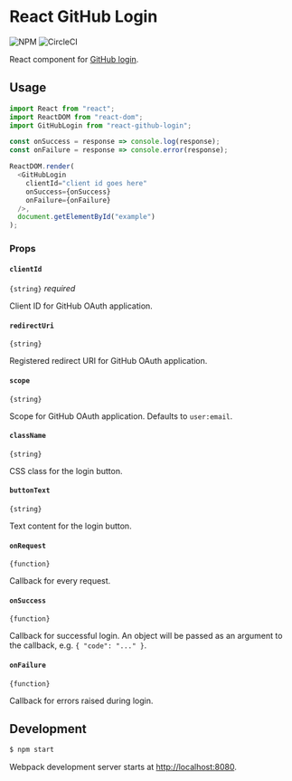 # React GitHub Login

![NPM](https://img.shields.io/npm/v/react-github-login.svg?style=flat)
![CircleCI](https://circleci.com/gh/checkr/react-github-login.svg?style=shield&circle-token=493b950057f69e68ac8698a9ee189b2132a296e4)

React component for [GitHub login](https://developer.github.com/v3/oauth/).

## Usage

```js
import React from "react";
import ReactDOM from "react-dom";
import GitHubLogin from "react-github-login";

const onSuccess = response => console.log(response);
const onFailure = response => console.error(response);

ReactDOM.render(
  <GitHubLogin
    clientId="client id goes here"
    onSuccess={onSuccess}
    onFailure={onFailure}
  />,
  document.getElementById("example")
);
```

### Props

#### `clientId`

`{string}` _required_

Client ID for GitHub OAuth application.

#### `redirectUri`

`{string}`

Registered redirect URI for GitHub OAuth application.

#### `scope`

`{string}`

Scope for GitHub OAuth application. Defaults to `user:email`.

#### `className`

`{string}`

CSS class for the login button.

#### `buttonText`

`{string}`

Text content for the login button.

#### `onRequest`

`{function}`

Callback for every request.

#### `onSuccess`

`{function}`

Callback for successful login. An object will be passed as an argument to the callback, e.g. `{ "code": "..." }`.

#### `onFailure`

`{function}`

Callback for errors raised during login.

## Development

```sh
$ npm start
```

Webpack development server starts at [http://localhost:8080](http://localhost:8080).
